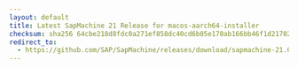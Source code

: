 ```yaml
---
layout: default
title: Latest SapMachine 21 Release for macos-aarch64-installer
checksum: sha256 64cbe218d8fdc0a271ef858dc40cd6b05e170ab166bb46f1d2170267821513fb
redirect_to:
  - https://github.com/SAP/SapMachine/releases/download/sapmachine-21.0.4/sapmachine-jre-21.0.4_macos-aarch64_bin.dmg
---
```

